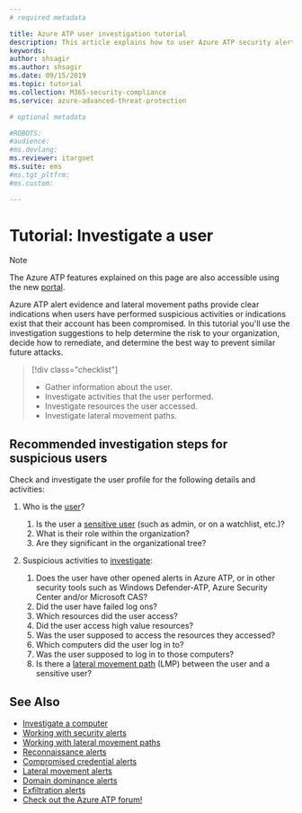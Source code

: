 ```yaml
---
# required metadata

title: Azure ATP user investigation tutorial
description: This article explains how to user Azure ATP security alerts to investigate a suspicious user.
keywords:
author: shsagir
ms.author: shsagir
ms.date: 09/15/2019
ms.topic: tutorial
ms.collection: M365-security-compliance
ms.service: azure-advanced-threat-protection

# optional metadata

#ROBOTS:
#audience:
#ms.devlang:
ms.reviewer: itargoet
ms.suite: ems
#ms.tgt_pltfrm:
#ms.custom:

---
```


# Tutorial: Investigate a user

> [!NOTE]
> The Azure ATP features explained on this page are also accessible using the new [portal](https://portal.cloudappsecurity.com).

Azure ATP alert evidence and lateral movement paths provide clear indications when users have performed suspicious activities or indications exist that their account has been compromised. In this tutorial you'll use the investigation suggestions to help determine the risk to your organization, decide how to remediate, and determine the best way to prevent similar future attacks.  

> [!div class="checklist"]
> * Gather information about the user.
> * Investigate activities that the user performed.
> * Investigate resources the user accessed.
> * Investigate lateral movement paths.

## Recommended investigation steps for suspicious users

Check and investigate the user profile for the following details and activities:

1. Who is the [user](entity-profiles.md)?
     1. Is the user a [sensitive user](sensitive-accounts.md) (such as admin, or on a watchlist, etc.)?  
     2. What is their role within the organization?
     3. Are they significant in the organizational tree?

1. Suspicious activities to [investigate](investigate-entity.md):
     1. Does the user have other opened alerts in Azure ATP, or in other security tools such as Windows Defender-ATP, Azure Security Center and/or Microsoft CAS?
     2. Did the user have failed log ons?
     3. Which resources did the user access?  
     4. Did the user access high value resources?  
     5. Was the user supposed to access the resources they accessed?  
     6. Which computers did the user log in to? 
     7. Was the user supposed to log in to those computers?
     8. Is there a [lateral movement path](use-case-lateral-movement-path.md) (LMP) between the user and a sensitive user?


## See Also

- [Investigate a computer](investigate-a-computer.md)
- [Working with security alerts](working-with-suspicious-activities.md)
- [Working with lateral movement paths](use-case-lateral-movement-path.md)
- [Reconnaissance alerts](atp-reconnaissance-alerts.md)
- [Compromised credential alerts](atp-compromised-credentials-alerts.md)
- [Lateral movement alerts](atp-lateral-movement-alerts.md)
- [Domain dominance alerts](atp-domain-dominance-alerts.md)
- [Exfiltration alerts](atp-exfiltration-alerts.md)
- [Check out the Azure ATP forum!](https://aka.ms/azureatpcommunity)
